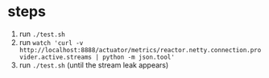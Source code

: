 # steps

1. run `./test.sh`
2. run `watch 'curl -v http://localhost:8888/actuator/metrics/reactor.netty.connection.provider.active.streams | python -m json.tool'`
3. run `./test.sh` (until the stream leak appears)
